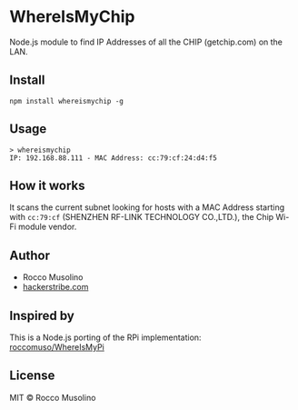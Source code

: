 # WhereIsMyChip

Node.js module to find IP Addresses of all the CHIP (getchip.com) on the LAN.

## Install

    npm install whereismychip -g

## Usage

    > whereismychip
    IP: 192.168.88.111 - MAC Address: cc:79:cf:24:d4:f5

## How it works

It scans the current subnet looking for hosts with a MAC Address starting with <code>cc:79:cf</code> (SHENZHEN RF-LINK TECHNOLOGY CO.,LTD.), the Chip Wi-Fi module vendor.

## Author

- Rocco Musolino
- [hackerstribe.com](http://www.hackerstribe.com)

## Inspired by

This is a Node.js porting of the RPi implementation: [roccomuso/WhereIsMyPi](https://github.com/roccomuso/WhereIsMyPi)

## License

MIT © Rocco Musolino
